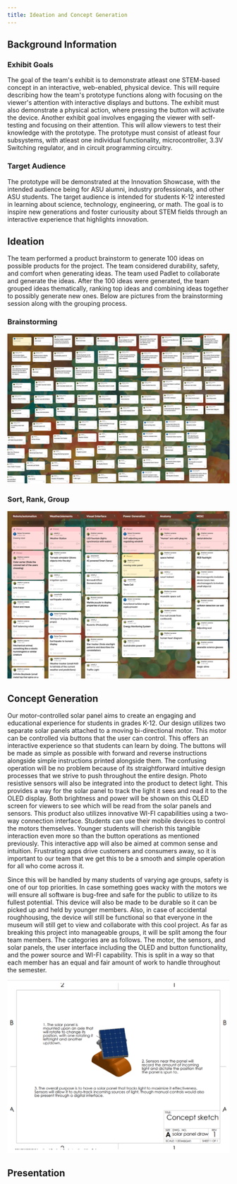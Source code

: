 ```yaml
---
title: Ideation and Concept Generation
---
```


## Background Information

### Exhibit Goals
The goal of the team's exhibit is to demonstrate atleast one STEM-based concept in an interactive, web-enabled, physical device. This will require describing how the team's prototype functions along with focusing on the viewer's attention with interactive displays and buttons. The exhibit must also demonstrate a physical action, where pressing the button will activate the device. Another exhibit goal involves engaging the viewer with self-testing and focusing on their attention. This will allow viewers to test their knowledge with the prototype. The prototype must consist of atleast four subsystems, with atleast one individual functionality, microcontroller, 3.3V Switching regulator, and in circuit programming circuitry.
### Target Audience
The prototype will be demonstrated at the Innovation Showcase, with the intended audience being for ASU alumni, industry professionals, and other ASU students. The target audience is intended for students K-12 interested in learning about science, technology, engineering, or math. The goal is to inspire new generations and foster curiousity about STEM fields through an interactive experience that highlights innovation.
## Ideation
The team performed a product brainstorm to generate 100 ideas on possible products for the project. The team considered durability, safety, and comfort when generating ideas. The team used Padlet to collaborate and generate the ideas. After the 100 ideas were generated, the team grouped ideas thematically, ranking top ideas and combining ideas together to possibly generate new ones. Below are pictures from the brainstorming session along with the grouping process. 
### Brainstorming
<img src="https://raw.githubusercontent.com/EGR314-2025-S-311/T311.github.io/refs/heads/main/images/Screenshot%202025-01-25%20202248.png" alt="100 Brainstorm Ideas">

### Sort, Rank, Group
<img src="https://raw.githubusercontent.com/EGR314-2025-S-311/T311.github.io/refs/heads/main/images/Screenshot%202025-01-25%20213429.png" alt="Sort, Rank, Group">

## Concept Generation

Our motor-controlled solar panel aims to create an engaging and educational experience for students in grades K-12. Our design utilizes two separate solar panels attached to a moving bi-directional motor. This motor can be controlled via buttons that the user can control. This offers an interactive experience so that students can learn by doing. The buttons will be made as simple as possible with forward and reverse instructions alongside simple instructions printed alongside them. The confusing operation will be no problem because of its straightforward intuitive design processes that we strive to push throughout the entire design. Photo resistive sensors will also be integrated into the product to detect light. This provides a way for the solar panel to track the light it sees and read it to the OLED display. Both brightness and power will be shown on this OLED screen for viewers to see which will be read from the solar panels and sensors. This product also utilizes innovative WI-FI capabilities using a two-way connection interface. Students can use their mobile devices to control the motors themselves. Younger students will cherish this tangible interaction even more so than the button operations as mentioned previously. This interactive app will also be aimed at common sense and intuition. Frustrating apps drive customers and consumers away, so it is important to our team that we get this to be a smooth and simple operation for all who come across it.

Since this will be handled by many students of varying age groups, safety is one of our top priorities. In case something goes wacky with the motors we will ensure all software is bug-free and safe for the public to utilize to its fullest potential. This device will also be made to be durable so it can be picked up and held by younger members. Also, in case of accidental roughhousing, the device will still be functional so that everyone in the museum will still get to view and collaborate with this cool project. As far as breaking this project into manageable groups, it will be split among the four team members. The categories are as follows. The motor, the sensors, and solar panels, the user interface including the OLED and button functionality, and the power source and WI-FI capability. This is split in a way so that each member has an equal and fair amount of work to handle throughout the semester. 

<img src="https://raw.githubusercontent.com/EGR314-2025-S-311/T311.github.io/refs/heads/main/images/Screenshot%202025-01-25%20224655.png" alt="Sort, Rank, Group">

## Presentation

